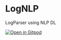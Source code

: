 # LogNLP
LogParser using NLP DL

[![Open in Gitpod](https://gitpod.io/button/open-in-gitpod.svg)](https://gitpod.io/#https://github.com/aklauss/LogNLP)
